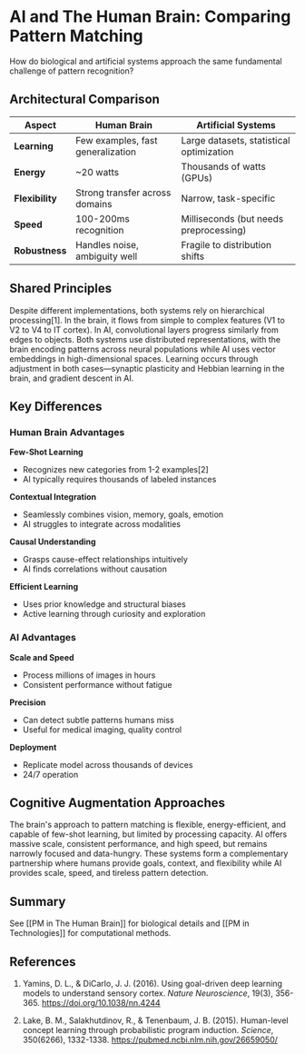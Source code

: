 # AI and The Human Brain: Comparing Pattern Matching

How do biological and artificial systems approach the same fundamental challenge of pattern recognition?

## Architectural Comparison

| Aspect | Human Brain | Artificial Systems |
|--------|-------------|-------------------|
| **Learning** | Few examples, fast generalization | Large datasets, statistical optimization |
| **Energy** | ~20 watts | Thousands of watts (GPUs) |
| **Flexibility** | Strong transfer across domains | Narrow, task-specific |
| **Speed** | 100-200ms recognition | Milliseconds (but needs preprocessing) |
| **Robustness** | Handles noise, ambiguity well | Fragile to distribution shifts |

## Shared Principles

Despite different implementations, both systems rely on hierarchical processing[1]. In the brain, it flows from simple to complex features (V1 to V2 to V4 to IT cortex). In AI, convolutional layers progress similarly from edges to objects. Both systems use distributed representations, with the brain encoding patterns across neural populations while AI uses vector embeddings in high-dimensional spaces. Learning occurs through adjustment in both cases—synaptic plasticity and Hebbian learning in the brain, and gradient descent in AI.

## Key Differences

### Human Brain Advantages

**Few-Shot Learning**
- Recognizes new categories from 1-2 examples[2]
- AI typically requires thousands of labeled instances

**Contextual Integration**
- Seamlessly combines vision, memory, goals, emotion
- AI struggles to integrate across modalities

**Causal Understanding**
- Grasps cause-effect relationships intuitively
- AI finds correlations without causation

**Efficient Learning**
- Uses prior knowledge and structural biases
- Active learning through curiosity and exploration

### AI Advantages

**Scale and Speed**
- Process millions of images in hours
- Consistent performance without fatigue

**Precision**
- Can detect subtle patterns humans miss
- Useful for medical imaging, quality control

**Deployment**
- Replicate model across thousands of devices
- 24/7 operation

## Cognitive Augmentation Approaches

The brain's approach to pattern matching is flexible, energy-efficient, and capable of few-shot learning, but limited by processing capacity. AI offers massive scale, consistent performance, and high speed, but remains narrowly focused and data-hungry. These systems form a complementary partnership where humans provide goals, context, and flexibility while AI provides scale, speed, and tireless pattern detection.

## Summary

See [[PM in The Human Brain]] for biological details and [[PM in Technologies]] for computational methods.

## References
1. Yamins, D. L., & DiCarlo, J. J. (2016). Using goal-driven deep learning models to understand sensory cortex. _Nature Neuroscience_, 19(3), 356-365. https://doi.org/10.1038/nn.4244

2. Lake, B. M., Salakhutdinov, R., & Tenenbaum, J. B. (2015). Human-level concept learning through probabilistic program induction. _Science_, 350(6266), 1332-1338. https://pubmed.ncbi.nlm.nih.gov/26659050/